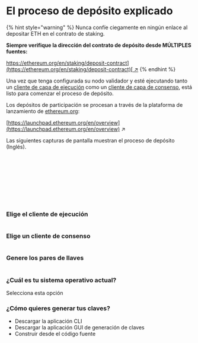 # El proceso de depósito explicado

{% hint style="warning" %}
Nunca confíe ciegamente en ningún enlace al depositar ETH en el contrato de staking.

**Siempre verifique la dirección del contrato de depósito desde MÚLTIPLES fuentes:**

[https://ethereum.org/en/staking/deposit-contract](https://ethereum.org/en/staking/deposit-contract)[ ↗](https://ethereum.org/en/staking/deposit-contract/)
{% endhint %}

Una vez que tenga configurada su nodo validador y esté ejecutando tanto un [cliente de capa de ejecución](../validator-clients/execution-clients.md) como un [cliente de capa de consenso](../validator-clients/consensus-clients.md), está listo para comenzar el proceso de depósito.

Los depósitos de participación se procesan a través de la plataforma de lanzamiento de [ethereum.org](http://ethereum.org/):

[https://launchpad.ethereum.org/en/overview](https://launchpad.ethereum.org/en/overview) ↗

Las siguientes capturas de pantalla muestran el proceso de depósito (Inglés).

<figure><img src="../.gitbook/assets/image (4) (2) (1).png" alt=""><figcaption></figcaption></figure>

<figure><img src="../.gitbook/assets/image (86).png" alt=""><figcaption></figcaption></figure>

<figure><img src="../.gitbook/assets/image (83).png" alt=""><figcaption></figcaption></figure>

<figure><img src="../.gitbook/assets/image (89).png" alt=""><figcaption></figcaption></figure>

<figure><img src="../.gitbook/assets/image (9) (1).png" alt=""><figcaption></figcaption></figure>

<figure><img src="../.gitbook/assets/image (1).png" alt=""><figcaption></figcaption></figure>

<figure><img src="../.gitbook/assets/image (10) (2).png" alt=""><figcaption></figcaption></figure>

<figure><img src="../.gitbook/assets/image (17) (2).png" alt=""><figcaption></figcaption></figure>

<figure><img src="../.gitbook/assets/image (2) (2).png" alt=""><figcaption></figcaption></figure>

<figure><img src="../.gitbook/assets/image (41).png" alt=""><figcaption></figcaption></figure>

### Elige el cliente de ejecución

<figure><img src="../.gitbook/assets/image (8) (1).png" alt=""><figcaption></figcaption></figure>

### Elige un cliente de consenso

<figure><img src="../.gitbook/assets/image (16) (2).png" alt=""><figcaption></figcaption></figure>

### Genere los pares de llaves

<figure><img src="../.gitbook/assets/image (12) (2).png" alt=""><figcaption></figcaption></figure>

### **¿Cuál es tu sistema operativo actual?**

Selecciona esta opción

### ¿Cómo quieres generar tus claves?

* Descargar la aplicación CLI
* Descargar la aplicación GUI de generación de claves
* Construir desde el código fuente
